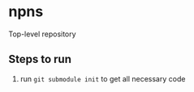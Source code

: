# npns
Top-level repository

## Steps to run

1. run `git submodule init` to get all necessary code
